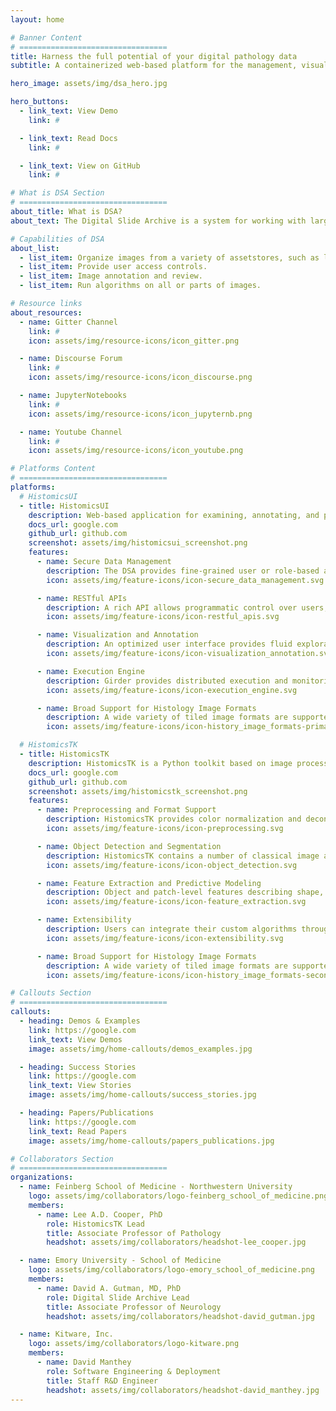```yaml
---
layout: home

# Banner Content
# =================================
title: Harness the full potential of your digital pathology data
subtitle: A containerized web-based platform for the management, visualization, and annotation of whole-slide digital pathology imaging data

hero_image: assets/img/dsa_hero.jpg

hero_buttons:
  - link_text: View Demo
    link: #

  - link_text: Read Docs
    link: #

  - link_text: View on GitHub
    link: #

# What is DSA Section
# =================================
about_title: What is DSA?
about_text: The Digital Slide Archive is a system for working with large microscopy images.

# Capabilities of DSA
about_list:
  - list_item: Organize images from a variety of assetstores, such as local files systems and S3.
  - list_item: Provide user access controls.
  - list_item: Image annotation and review.
  - list_item: Run algorithms on all or parts of images.

# Resource links
about_resources:
  - name: Gitter Channel
    link: #
    icon: assets/img/resource-icons/icon_gitter.png

  - name: Discourse Forum
    link: #
    icon: assets/img/resource-icons/icon_discourse.png

  - name: JupyterNotebooks
    link: #
    icon: assets/img/resource-icons/icon_jupyternb.png

  - name: Youtube Channel
    link: #
    icon: assets/img/resource-icons/icon_youtube.png

# Platforms Content
# =================================
platforms:
  # HistomicsUI
  - title: HistomicsUI
    description: Web-based application for examining, annotating, and processing histology images to extract both low and high level features (e.g. cellular structure, feature types).
    docs_url: google.com
    github_url: github.com
    screenshot: assets/img/histomicsui_screenshot.png
    features:
      - name: Secure Data Management
        description: The DSA provides fine-grained user or role-based access to datasets, images & metadata, and annotations. Amazon S3 hosting supported.
        icon: assets/img/feature-icons/icon-secure_data_management.svg

      - name: RESTful APIs
        description: A rich API allows programmatic control over users, data, annotations, and algorithms, enabling automation of DSA tasks and integration with other tools and platforms.
        icon: assets/img/feature-icons/icon-restful_apis.svg

      - name: Visualization and Annotation
        description: An optimized user interface provides fluid exploration of large whole-slide images and tools for efficient generation of image markups.
        icon: assets/img/feature-icons/icon-visualization_annotation.svg

      - name: Execution Engine
        description: Girder provides distributed execution and monitoring of algorithm and analytics jobs.
        icon: assets/img/feature-icons/icon-execution_engine.svg

      - name: Broad Support for Histology Image Formats
        description: A wide variety of tiled image formats are supported, including tiff, svs, and jp2. Images can be retiled automatically as needed for processing algorithms. Additional formats can be added with a pluggable Python interface.
        icon: assets/img/feature-icons/icon-history_image_formats-primary.svg

  # HistomicsTK
  - title: HistomicsTK
    description: HistomicsTK is a Python toolkit based on image processing, for quantitative analysis of whole-slide digital pathology images.
    docs_url: google.com
    github_url: github.com
    screenshot: assets/img/histomicstk_screenshot.png
    features:
      - name: Preprocessing and Format Support
        description: HistomicsTK provides color normalization and deconvolution operations to improve the robustness of analytic pipelines. The Large Image plugin gives programmers a convenient interface for reading from whole-slide imaging formats.
        icon: assets/img/feature-icons/icon-preprocessing.svg

      - name: Object Detection and Segmentation
        description: HistomicsTK contains a number of classical image analysis and machine-learning based algorithms for object detection and segmentation of subcellular structures and tissues.
        icon: assets/img/feature-icons/icon-object_detection.svg

      - name: Feature Extraction and Predictive Modeling
        description: Object and patch-level features describing shape, texture, and color can be used to build machine-learning models.
        icon: assets/img/feature-icons/icon-feature_extraction.svg

      - name: Extensibility
        description: Users can integrate their custom algorithms through a containerization process that auto-generates DSA user-interfaces.
        icon: assets/img/feature-icons/icon-extensibility.svg

      - name: Broad Support for Histology Image Formats
        description: A wide variety of tiled image formats are supported, including tiff, svs, and jp2. Images can be retiled automatically as needed for processing algorithms. Additional formats can be added with a pluggable Python interface.
        icon: assets/img/feature-icons/icon-history_image_formats-secondary.svg

# Callouts Section
# =================================
callouts:
  - heading: Demos & Examples
    link: https://google.com
    link_text: View Demos
    image: assets/img/home-callouts/demos_examples.jpg

  - heading: Success Stories
    link: https://google.com
    link_text: View Stories
    image: assets/img/home-callouts/success_stories.jpg

  - heading: Papers/Publications
    link: https://google.com
    link_text: Read Papers
    image: assets/img/home-callouts/papers_publications.jpg

# Collaborators Section
# =================================
organizations:
  - name: Feinberg School of Medicine - Northwestern University
    logo: assets/img/collaborators/logo-feinberg_school_of_medicine.png
    members:
      - name: Lee A.D. Cooper, PhD
        role: HistomicsTK Lead
        title: Associate Professor of Pathology
        headshot: assets/img/collaborators/headshot-lee_cooper.jpg

  - name: Emory University - School of Medicine
    logo: assets/img/collaborators/logo-emory_school_of_medicine.png
    members:
      - name: David A. Gutman, MD, PhD
        role: Digital Slide Archive Lead
        title: Associate Professor of Neurology
        headshot: assets/img/collaborators/headshot-david_gutman.jpg

  - name: Kitware, Inc.
    logo: assets/img/collaborators/logo-kitware.png
    members:
      - name: David Manthey
        role: Software Engineering & Deployment
        title: Staff R&D Engineer
        headshot: assets/img/collaborators/headshot-david_manthey.jpg
---
```

